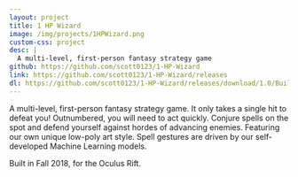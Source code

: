 ```yaml
---
layout: project
title: 1 HP Wizard
image: /img/projects/1HPWizard.png
custom-css: project
desc: |
  A multi-level, first-person fantasy strategy game
github: https://github.com/scott0123/1-HP-Wizard
link: https://github.com/scott0123/1-HP-Wizard/releases
dl: https://github.com/scott0123/1-HP-Wizard/releases/download/1.0/Build.zip
---
```

A multi-level, first-person fantasy strategy game. It only takes a single hit to defeat you! Outnumbered, you will need to act quickly. Conjure spells on the spot and defend yourself against hordes of advancing enemies. Featuring our own unique low-poly art style. Spell gestures are driven by our self-developed Machine Learning models.

Built in Fall 2018, for the Oculus Rift.